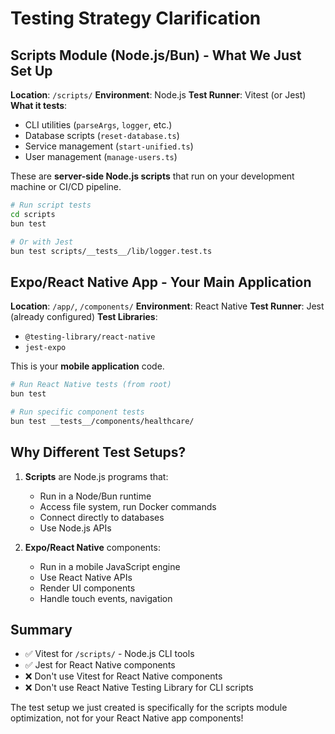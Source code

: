 # Testing Strategy Clarification

## Scripts Module (Node.js/Bun) - What We Just Set Up

**Location**: `/scripts/`
**Environment**: Node.js
**Test Runner**: Vitest (or Jest)
**What it tests**: 
- CLI utilities (`parseArgs`, `logger`, etc.)
- Database scripts (`reset-database.ts`)
- Service management (`start-unified.ts`)
- User management (`manage-users.ts`)

These are **server-side Node.js scripts** that run on your development machine or CI/CD pipeline.

```bash
# Run script tests
cd scripts
bun test

# Or with Jest
bun test scripts/__tests__/lib/logger.test.ts
```

## Expo/React Native App - Your Main Application

**Location**: `/app/`, `/components/`
**Environment**: React Native
**Test Runner**: Jest (already configured)
**Test Libraries**: 
- `@testing-library/react-native`
- `jest-expo`

This is your **mobile application** code.

```bash
# Run React Native tests (from root)
bun test

# Run specific component tests
bun test __tests__/components/healthcare/
```

## Why Different Test Setups?

1. **Scripts** are Node.js programs that:
   - Run in a Node/Bun runtime
   - Access file system, run Docker commands
   - Connect directly to databases
   - Use Node.js APIs

2. **Expo/React Native** components:
   - Run in a mobile JavaScript engine
   - Use React Native APIs
   - Render UI components
   - Handle touch events, navigation

## Summary

- ✅ Vitest for `/scripts/` - Node.js CLI tools
- ✅ Jest for React Native components
- ❌ Don't use Vitest for React Native components
- ❌ Don't use React Native Testing Library for CLI scripts

The test setup we just created is specifically for the scripts module optimization, not for your React Native app components!